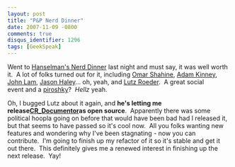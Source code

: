 ```yaml
---
layout: post
title: "P&P Nerd Dinner"
date: 2007-11-09 -0800
comments: true
disqus_identifier: 1296
tags: [GeekSpeak]
---
```

Went to [Hanselman's Nerd
Dinner](http://www.hanselman.com/blog/November8thSeattleRedmondBellevueNerdDinner.aspx)
last night and must say, it was well worth it.  A lot of folks turned
out for it, including [Omar Shahine](http://www.shahine.com/omar/),
[Adam Kinney](http://adamkinney.com/), [John
Lam](http://www.iunknown.com/), [Jason Haley](http://jasonhaley.com/)...
oh, yeah, and [Lutz Roeder](http://www.aisto.com/roeder/).  A great
social event and a [piroshky](http://www.piroshkybakery.com/)?  *Hellz*
yeah.

Oh, I bugged Lutz about it again, and **he's letting me
release**[**CR\_Documentor**](/archive/2004/11/15/cr_documentor---the-documentor-plug-in-for-dxcore.aspx)**as
open source**.  Apparently there was some political hoopla going on
before that would have been bad had I released it, but that seems to
have passed so it's cool now.  All you folks wanting new features and
wondering why I've been stagnating - now you can contribute.  I'm going
to finish up my refactor of it so it's stable and get it out there. 
This definitely gives me a renewed interest in finishing up the next
release.  Yay!

